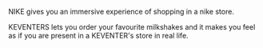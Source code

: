 NIKE gives you an immersive experience of shopping in a nike store.

KEVENTERS lets you order your favourite milkshakes and it makes you feel as if you are present in a KEVENTER's store in real life.
